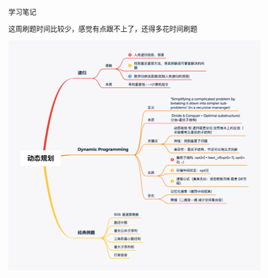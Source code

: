 学习笔记

这周刷题时间比较少，感觉有点跟不上了，还得多花时间刷题

![动态规划脑图](https://github.com/wangjihang/algorithm010/blob/master/images/动态规划.png)
